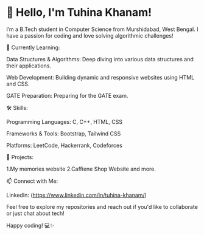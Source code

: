 # **👋 Hello, I'm Tuhina Khanam**!

I’m a B.Tech student in Computer Science from Murshidabad, West Bengal. I have a passion for coding and love solving algorithmic challenges!


🌱 Currently Learning:

Data Structures & Algorithms: Deep diving into various data structures and their applications.

Web Development: Building dynamic and responsive websites using HTML and CSS.

GATE Preparation: Preparing for the GATE exam.


🛠️ Skills:

Programming Languages: C, C++, HTML, CSS

Frameworks & Tools: Bootstrap, Tailwind CSS

Platforms: LeetCode, Hackerrank, Codeforces


🚀 Projects:

1.My memories website
2.Caffiene Shop Website and more.


📫 Connect with Me:

LinkedIn: (https://www.linkedin.com/in/tuhina-khanam/)

Feel free to explore my repositories and reach out if you'd like to collaborate or just chat about tech!

Happy coding! 💻✨
